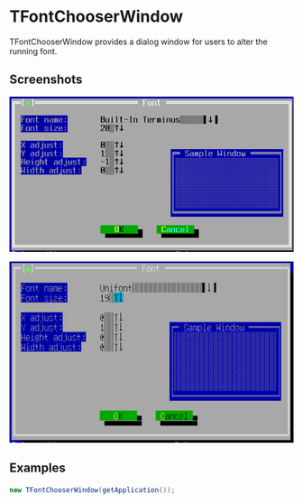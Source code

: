 TFontChooserWindow
==================

TFontChooserWindow provides a dialog window for users to alter the running font.

Screenshots
-----------

![fontchooser_1](uploads/050c1b0dca960155db99bd67a91f60b5/fontchooser_1.png)

![fontchooser_2](uploads/8ffaa17bdaaa7aa1d9441f1a9c4c8998/fontchooser_2.png)

Examples
--------

```Java
new TFontChooserWindow(getApplication());
```
